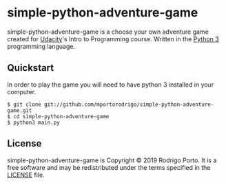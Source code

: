 # simple-python-adventure-game
simple-python-adventure-game is a choose your own adventure game created for [Udacity](https://www.udacity.com)'s Intro to Programming course. Written in the [Python 3](https://python.org) programming language.

## Quickstart
In order to play the game you will need to have python 3 installed in your computer.
~~~~
$ git clone git://github.com/mportorodrigo/simple-python-adventure-game.git
$ cd simple-python-adventure-game
$ python3 main.py
~~~~

## License
simple-python-adventure-game is Copyright © 2019 Rodrigo Porto. It is a free software and may be redistributed under the terms specified in the [LICENSE](LICENSE.md) file.